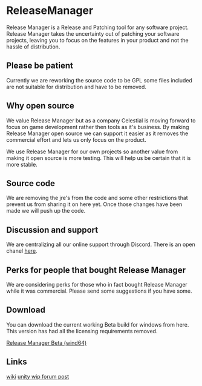 # ReleaseManager

Release Manager is a Release and Patching tool for any software project. Release Manager takes the uncertainty out of patching your software projects, leaving you to focus on the features in your product and not the hassle of distribution.

## Please be patient

Currently we are reworking the source code to be GPL some files included are not suitable for distribution and have to be removed.

## Why open source

We value Release Manager but as a company Celestial is moving forward to focus on game development rather then tools as it's business. By making Release Manager open source we can support it easier as it removes the commercial effort and lets us only focus on the product.

We use Release Manager for our own projects so another value from making it open source is more testing. This will help us be certain that it is more stable.

## Source code

We are removing the jre's from the code and some other restrictions that prevent us from sharing it on here yet. Once those changes have been made we will push up the code.

## Discussion and support

We are centralizing all our online support through Discord. There is an open chanel [here](https://discord.gg/SsNpTg).

## Perks for people that bought Release Manager

We are considering perks for those who in fact bought Release Manager while it was commercial. Please send some suggestions if you have some.

## Download

You can download the current working Beta build for windows from here. This version has had all the licensing requirements removed.

[Release Manager Beta (wind64)](http://releasemanager.celestial-games.com/beta/ReleaseManagerBeta64.msi)

## Links

[wiki](http://info.celestial-games.com/doku.php?id=releasemanager)
[unity wip forum post](https://forum.unity.com/threads/wip-release-manager-installer-patcher-launcher.313569/)

